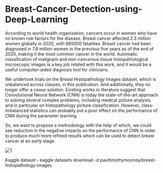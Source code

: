 # Breast-Cancer-Detection-using-Deep-Learning
According to world health organisation, cancers occur in women who have no known risk factors for the disease. Breast cancer affected 2.3 million women globally in 2020, with 685000 fatalities. Breast cancer had been diagnosed in 7.8 million women in the previous five years as of the end of 2020, making it the most common cancer in the world. Automatic classification of malignant and non-cancerous tissue histopathological microscopic images is a key job related with this work, and it would be a useful 
computer-aided diagnosis tool for clinicians. 

We undertook trials on the Breast Histopathology Images dataset, which is unbalanced across classes, in this publication. 
And additionally, they no longer offer a cease solution. Existing works in literature suggest that Convolutional Neural Network (CNN) is today the state-of-the-art approach to solving several complex problems, including medical picture analysis, and in particular on histopathology picture classification. However, class-imbalanced statistics can probably put a poor effect on the performance of CNN during the parameter learning. 

So, we want to propose a methodology with the help of which, we could see reduction in the negative impacts on the performance of CNN in order to produce much more refined results which can be used to detect breast cancer at an early stage.

![1](https://user-images.githubusercontent.com/54002608/146189050-d6caf97b-b842-4d52-af41-85440a9dcc22.JPG)


Kaggle dataset - kaggle datasets download -d paultimothymooney/breast-histopathology-images
